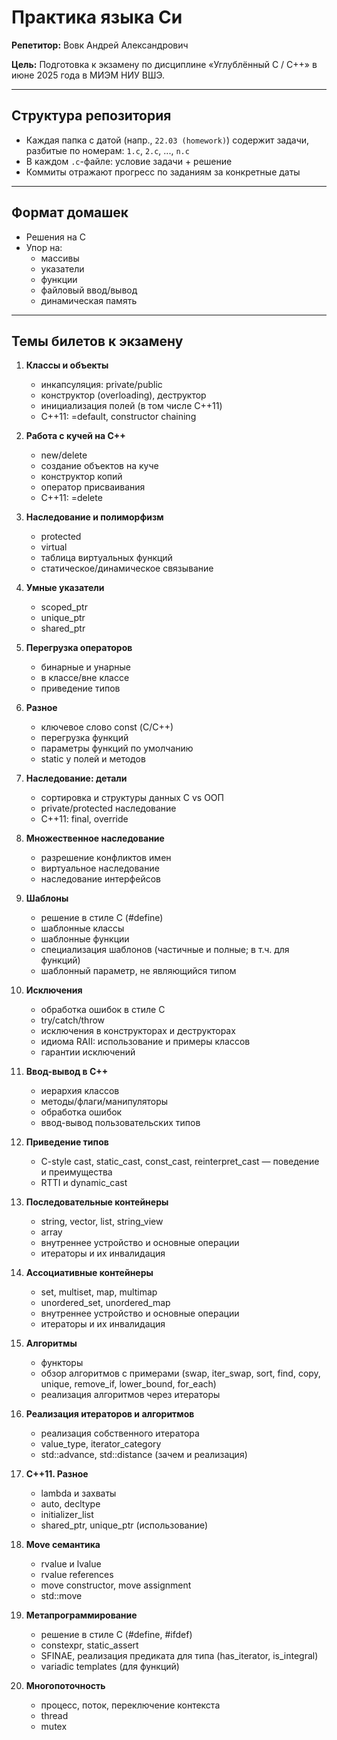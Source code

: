 # Практика языка Си

**Репетитор:** Вовк Андрей Александрович

**Цель:** Подготовка к экзамену по дисциплине «Углублённый C / C++» в июне 2025 года в МИЭМ НИУ ВШЭ.

---

## Структура репозитория

- Каждая папка с датой (напр., `22.03 (homework)`) содержит задачи, разбитые по номерам: `1.c`, `2.c`, ..., `n.c`
- В каждом `.c`-файле: условие задачи + решение
- Коммиты отражают прогресс по заданиям за конкретные даты

---

## Формат домашек

- Решения на C
- Упор на:
  - массивы
  - указатели
  - функции
  - файловый ввод/вывод
  - динамическая память

---

## Темы билетов к экзамену

1. **Классы и объекты**
    - инкапсуляция: private/public
    - конструктор (overloading), деструктор
    - инициализация полей (в том числе C++11)
    - C++11: =default, constructor chaining

2. **Работа с кучей на C++**
    - new/delete
    - создание объектов на куче
    - конструктор копий
    - оператор присваивания
    - C++11: =delete

3. **Наследование и полиморфизм**
    - protected
    - virtual
    - таблица виртуальных функций
    - статическое/динамическое связывание

4. **Умные указатели**
    - scoped_ptr
    - unique_ptr
    - shared_ptr

5. **Перегрузка операторов**
    - бинарные и унарные
    - в классе/вне классе
    - приведение типов

6. **Разное**
    - ключевое слово const (С/C++)
    - перегрузка функций
    - параметры функций по умолчанию
    - static у полей и методов

7. **Наследование: детали**
    - сортировка и структуры данных C vs ООП
    - private/protected наследование
    - C++11: final, override

8. **Множественное наследование**
    - разрешение конфликтов имен
    - виртуальное наследование
    - наследование интерфейсов

9. **Шаблоны**
    - решение в стиле C (#define)
    - шаблонные классы
    - шаблонные функции
    - специализация шаблонов (частичные и полные; в т.ч. для функций)
    - шаблонный параметр, не являющийся типом

10. **Исключения**
    - обработка ошибок в стиле C
    - try/catch/throw
    - исключения в конструкторах и деструкторах
    - идиома RAII: использование и примеры классов
    - гарантии исключений

11. **Ввод-вывод в C++**
    - иерархия классов
    - методы/флаги/манипуляторы
    - обработка ошибок
    - ввод-вывод пользовательских типов

12. **Приведение типов**
    - C-style cast, static_cast, const_cast, reinterpret_cast — поведение и преимущества
    - RTTI и dynamic_cast

13. **Последовательные контейнеры**
    - string, vector, list, string_view
    - array
    - внутреннее устройство и основные операции
    - итераторы и их инвалидация

14. **Ассоциативные контейнеры**
    - set, multiset, map, multimap
    - unordered_set, unordered_map
    - внутреннее устройство и основные операции
    - итераторы и их инвалидация

15. **Алгоритмы**
    - функторы
    - обзор алгоритмов с примерами (swap, iter_swap, sort, find, copy, unique, remove_if, lower_bound, for_each)
    - реализация алгоритмов через итераторы

16. **Реализация итераторов и алгоритмов**
    - реализация собственного итератора
    - value_type, iterator_category
    - std::advance, std::distance (зачем и реализация)

17. **C++11. Разное**
    - lambda и захваты
    - auto, decltype
    - initializer_list
    - shared_ptr, unique_ptr (использование)

18. **Move семантика**
    - rvalue и lvalue
    - rvalue references
    - move constructor, move assignment
    - std::move

19. **Метапрограммирование**
    - решение в стиле C (#define, #ifdef)
    - constexpr, static_assert
    - SFINAE, реализация предиката для типа (has_iterator, is_integral)
    - variadic templates (для функций)

20. **Многопоточность**
    - процесс, поток, переключение контекста
    - thread
    - mutex
